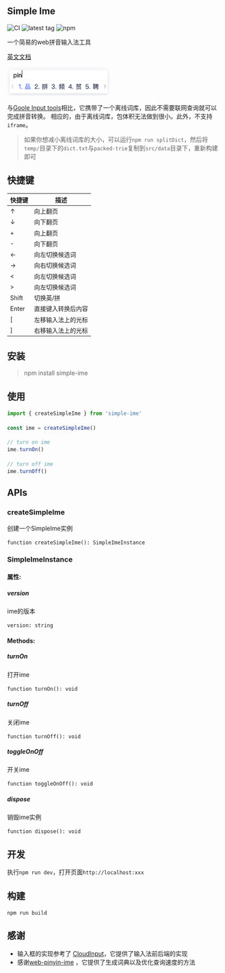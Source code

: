 ## Simple Ime

![CI](https://github.com/nieyuyao/simple-ime/workflows/CI/badge.svg)
![latest tag](https://badgen.net/github/release/nieyuyao/simple-ime)
![npm](https://img.shields.io/npm/v/simple-ime.svg)

一个简易的web拼音输入法工具

[英文文档](./README-en.md)

<img src="./public/demo.png" width="240" />

与[Goole Input tools](https://www.google.com/inputtools/try/)相比，它携带了一个离线词库，因此不需要联网查询就可以完成拼音转换。
相应的，由于离线词库，包体积无法做到很小。此外，不支持`iframe`。
> 如果你想减小离线词库的大小，可以运行`npm run splitDict`，然后将`temp/`目录下的`dict.txt`与`packed-trie`复制到`src/data`目录下，重新构建即可

## 快捷键

| 快捷键 | 描述 |
| --- | --- |
| ↑ | 向上翻页 |
| ↓ | 向下翻页 |
| + | 向上翻页 |
| - | 向下翻页 |
| ← | 向左切换候选词 |
| → | 向右切换候选词 |
| < | 向左切换候选词 |
| > | 向左切换候选词 |
| Shift | 切换英/拼 |
| Enter | 直接键入转换后内容 |
| [ | 左移输入法上的光标 |
| ] | 右移输入法上的光标 |

## 安装

> npm install simple-ime

## 使用

```js
import { createSimpleIme } from 'simple-ime'

const ime = createSimpleIme()

// turn on ime
ime.turnOn()

// turn off ime
ime.turnOff()
```

## APIs

### createSimpleIme

创建一个SimpleIme实例

`function createSimpleIme(): SimpleImeInstance`

### SimpleImeInstance

#### 属性:

##### version

ime的版本

`version: string`

#### Methods:

##### turnOn

打开ime

`function turnOn(): void`

##### turnOff

关闭ime

`function turnOff(): void`

##### toggleOnOff

开关ime

`function toggleOnOff(): void`

##### dispose

销毁ime实例

`function dispose(): void`

## 开发

执行`npm run dev`，打开页面`http://localhost:xxx`

## 构建

```shell
npm run build
```

## 感谢

- 输入框的实现参考了 [CloudInput](https://github.com/mzhangdev/CloudInput)，它提供了输入法前后端的实现
- 感谢[web-pinyin-ime](https://github.com/dongyuwei/web-pinyin-ime) ，它提供了生成词典以及优化查询速度的方法
